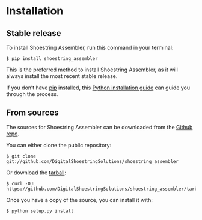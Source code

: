 # Installation

## Stable release

To install Shoestring Assembler, run this command in your terminal:

```console
$ pip install shoestring_assembler
```

This is the preferred method to install Shoestring Assembler, as it will always install the most recent stable release.

If you don’t have [pip](https://pip.pypa.io) installed, this [Python installation guide](http://docs.python-guide.org/en/latest/starting/installation/) can guide
you through the process.

## From sources

The sources for Shoestring Assembler can be downloaded from the [Github repo](https://github.com/DigitalShoestringSolutions/shoestring_assembler).

You can either clone the public repository:

```console
$ git clone git://github.com/DigitalShoestringSolutions/shoestring_assembler
```

Or download the [tarball](https://github.com/DigitalShoestringSolutions/shoestring_assembler/tarball/master):

```console
$ curl -OJL https://github.com/DigitalShoestringSolutions/shoestring_assembler/tarball/master
```

Once you have a copy of the source, you can install it with:

```console
$ python setup.py install
```
